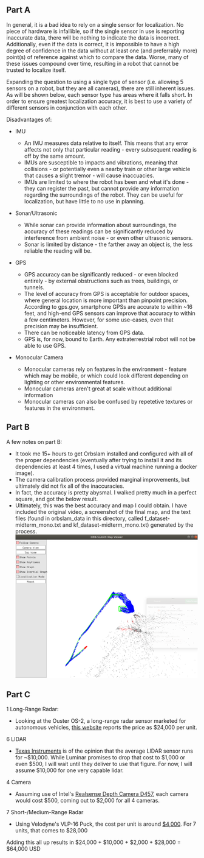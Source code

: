 ## Part A
In general, it is a bad idea to rely on a single sensor for localization. No piece of hardware is infallible, so if the single sensor in use is reporting inaccurate data, there will be nothing to indicate the data is incorrect. Additionally, even if the data is correct, it is impossible to have a high degree of confidence in the data without at least one (and preferrably more) point(s) of reference against which to compare the data. Worse, many of these issues compound over time, resulting in a robot that cannot be trusted to localize itself.

Expanding the question to using a single type of sensor (i.e. allowing 5 sensors on a robot, but they are all cameras), there are still inherent issues. As will be shown below, each sensor type has areas where it falls short. In order to ensure greatest localization accuracy, it is best to use a variety of different sensors in conjunction with each other.

Disadvantages of:

- IMU
    - An IMU measures data relative to itself. This means that any error affects not only that particular reading - every subsequent reading is off by the same amount.
    - IMUs are susceptible to impacts and vibrations, meaning that collisions - or potentially even a nearby train or other large vehicle that causes a slight tremor - will cause inaccuacies. 
    - IMUs are limited to where the robot has been and what it's done - they can register the past, but cannot provide any information regarding the surroundings of the robot. They can be useful for localization, but have little to no use in planning.

- Sonar/Ultrasonic
    - While sonar can provide information about surroundings, the accuracy of these readings can be significantly reduced by interference from ambient noise - or even other ultrasonic sensors.
    - Sonar is limited by distance - the farther away an object is, the less reliable the reading will be.

- GPS
    - GPS accuracy can be significantly reduced - or even blocked entirely - by external obstructions such as trees, buildings, or tunnels.
    - The level of accuracy from GPS is acceptable for outdoor spaces, where general location is more important than pinpoint precision. According to gps.gov, smartphone GPSs are accurate to within ~16 feet, and high-end GPS sensors can improve that accuracy to within a few centimeters. However, for some use-cases, even that precision may be insufficient.
    - There can be noticeable latency from GPS data.
    - GPS is, for now, bound to Earth. Any extraterrestrial robot will not be able to use GPS.

- Monocular Camera
    - Monocular cameras rely on features in the environment - feature which may be mobile, or which could look different depending on lighting or other environmental features.
    - Monocular cameras aren't great at scale without additional information
    - Monocular cameras can also be confused by repetetive textures or features in the environment.

## Part B
A few notes on part B:
- It took me 15+ hours to get Orbslam installed and configured with all of the proper dependencies (eventually after trying to install it and its dependencies at least 4 times, I used a virtual machine running a docker image).
- The camera calibration process provided marginal improvements, but ultimately did not fix all of the inaccuracies.
- In fact, the accuracy is pretty abysmal. I walked pretty much in a perfect square, and got the below result.
- Ultimately, this was the best accuracy and map I could obtain. I have included the original video, a screenshot of the final map, and the text files (found in orbslam_data in this directory, called f_dataset-midterm_mono.txt and kf_dataset-midterm_mono.txt) generated by the process.
![orbslam image](./orbslam_data/map_screenshot.png)

## Part C
1 Long-Range Radar:
- Looking at the Ouster OS-2, a long-range radar sensor marketed for autonomous vehicles, [this website](https://www.geoweeknews.com/news/ouster-launches-3-5k-16-channel-lidar-64-channel-sensor-longer-range) reports the price as $24,000 per unit.

6 LIDAR
- [Texas Instruments](https://www.ti.com/lit/wp/slyy150b/slyy150b.pdf?ts=1697012064674&ref_url=https%253A%252F%252Fwww.bing.com%252F) is of the opinion that the average LIDAR sensor runs for ~$10,000. While Luminar promises to drop that cost to $1,000 or even $500, I will wait until they deliver to use that figure. For now, I will assume $10,000 for one very capable lidar.

4 Camera
- Assuming use of Intel's [Realsense Depth Camera D457](https://store.intelrealsense.com/buy-intel-realsense-depth-camera-d457.html), each camera would cost $500, coming out to $2,000 for all 4 cameras.

7 Short-/Medium-Range Radar
- Using Velodyne's VLP-16 Puck, the cost per unit is around [$4,000](https://www.thedrive.com/tech/17297/velodyne-just-cut-the-price-of-its-most-popular-lidar-sensor-in-half). For 7 units, that comes to $28,000

Adding this all up results in $24,000 + $10,000 + $2,000 + $28,000 = $64,000 USD
